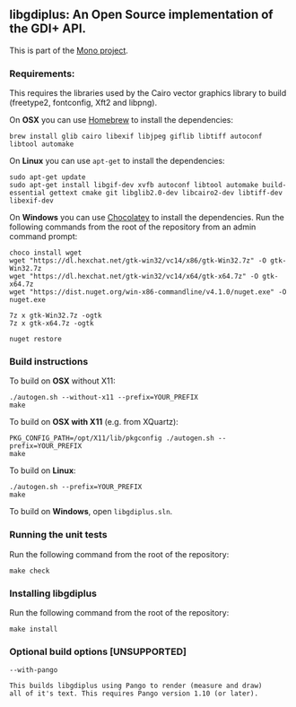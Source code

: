 ## libgdiplus: An Open Source implementation of the GDI+ API.

This is part of the [Mono project](http://www.mono-project.com/).

### Requirements:

This requires the libraries used by the Cairo vector graphics library to build (freetype2, fontconfig, Xft2 and libpng).

On **OSX** you can use [Homebrew](https://brew.sh/) to install the dependencies:

	brew install glib cairo libexif libjpeg giflib libtiff autoconf libtool automake

On **Linux** you can use `apt-get` to install the dependencies:

	sudo apt-get update
	sudo apt-get install libgif-dev xvfb autoconf libtool automake build-essential gettext cmake git libglib2.0-dev libcairo2-dev libtiff-dev libexif-dev

On **Windows** you can use [Chocolatey](https://chocolatey.org) to install the dependencies. Run the following commands from the root of the repository from an admin command prompt:

	choco install wget
	wget "https://dl.hexchat.net/gtk-win32/vc14/x86/gtk-Win32.7z" -O gtk-Win32.7z
	wget "https://dl.hexchat.net/gtk-win32/vc14/x64/gtk-x64.7z" -O gtk-x64.7z
	wget "https://dist.nuget.org/win-x86-commandline/v4.1.0/nuget.exe" -O nuget.exe

	7z x gtk-Win32.7z -ogtk
	7z x gtk-x64.7z -ogtk

	nuget restore

### Build instructions

To build on **OSX** without X11:

	./autogen.sh --without-x11 --prefix=YOUR_PREFIX
	make

To build on **OSX with X11** (e.g. from XQuartz):

	PKG_CONFIG_PATH=/opt/X11/lib/pkgconfig ./autogen.sh --prefix=YOUR_PREFIX
	make

To build on **Linux**:

	./autogen.sh --prefix=YOUR_PREFIX
	make

To build on **Windows**, open `libgdiplus.sln`.

### Running the unit tests

Run the following command from the root of the repository:

	make check

### Installing libgdiplus

Run the following command from the root of the repository:

	make install

### Optional build options [UNSUPPORTED]

	--with-pango

	This builds libgdiplus using Pango to render (measure and draw) 
	all of it's text. This requires Pango version 1.10 (or later).
